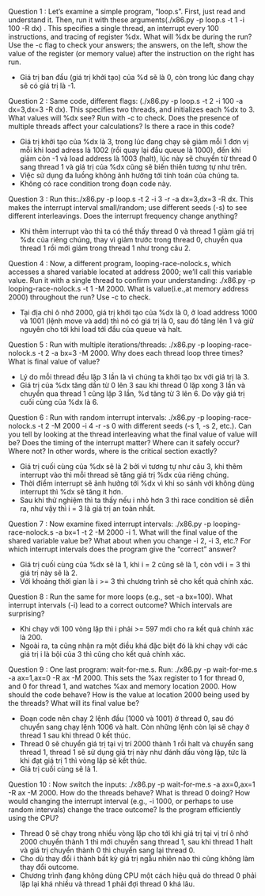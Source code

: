 Question 1 : Let’s examine a simple program, “loop.s”. First, just read and understand it. 
Then, run it with these arguments(./x86.py -p loop.s -t 1 -i 100 -R dx) .
This specifies a single thread, an interrupt every 100 instructions, and tracing of register %dx. 
What will %dx be during the run? Use the -c flag to check your answers; 
the answers, on the left, show the value of the register (or memory value) after the instruction on the right has run.

- Giá trị ban đầu (giá trị khởi tạo) của %d sẽ là 0, còn trong lúc đang chạy sẽ có giá trị là -1.

Question 2 : Same code, different flags: (./x86.py -p loop.s -t 2 -i 100 -a dx=3,dx=3 -R dx).
This specifies two threads, and initializes each %dx to 3. 
What values will %dx see? Run with -c to check. Does the presence of multiple threads affect your calculations? Is there a race in this code?

- Giá trị khởi tạo của %dx là 3, trong lúc đang chạy sẽ giảm mỗi 1 đơn vị mỗi khi load adress là 1002 (rồi quay lại đầu queue là 1000), đến khi giảm còn -1 và load address là 1003
(halt), lúc này sẽ chuyển từ thread 0 sang thread 1 và giá trị của %dx cũng sẽ biến thiên tương tự như trên. 
- Việc sử dụng đa luồng không ảnh hưởng tới tính toán của chúng ta. 
- Không có race condition trong đoạn code này. 

Question 3 : Run this:./x86.py -p loop.s -t 2 -i 3 -r -a dx=3,dx=3 -R dx.
This makes the interrupt interval small/random; use different seeds (-s) to see different interleavings. Does the interrupt frequency change anything?

- Khi thêm interrupt vào thì ta có thể thấy thread 0 và thread 1 giảm giá trị %dx của riêng chúng, thay vì giảm trước trong thread 0, chuyển qua thread 1
rồi mới giảm trong thread 1 như trong câu 2. 

Question 4 : Now, a different program, looping-race-nolock.s, which accesses a shared variable located at address 2000; we’ll call this variable value. 
Run it with a single thread to confirm your understanding: ./x86.py -p looping-race-nolock.s -t 1 -M 2000.
What is value(i.e.,at memory address 2000) throughout the run? Use -c to check.

- Tại địa chỉ ô nhớ 2000, giá trị khởi tạo của %dx là 0, ở load address 1000 và 1001 (lệnh move và add) thì nó có giá trị là 0, sau đó tăng lên 1 và giữ nguyên cho tới khi load tới
đầu của queue và halt.

Question 5 : Run with multiple iterations/threads: ./x86.py -p looping-race-nolock.s -t 2 -a bx=3 -M 2000.
Why does each thread loop three times? What is final value of value?

- Lý do mỗi thread đều lặp 3 lần là vì chúng ta khởi tạo bx với giá trị là 3. 
- Giá trị của %dx tăng dần từ 0 lên 3 sau khi thread 0 lặp xong 3 lần và chuyển qua thread 1 cũng lặp 3 lần, %d tăng từ 3 lên 6. Do vậy giá trị cuối cùng của %dx là 6. 

Question 6 : Run with random interrupt intervals: ./x86.py -p looping-race-nolock.s -t 2 -M 2000 -i 4 -r -s 0 with different seeds (-s 1, -s 2, etc.).
Can you tell by looking at the thread interleaving what the final value of value will be? Does the timing of the interrupt matter? Where can it safely occur? Where not? 
In other words, where is the critical section exactly?

- Giá trị cuối cùng của %dx sẽ là 2 bởi vì tương tự như câu 3, khi thêm interrupt vào thì mỗi thread sẽ tăng giá trị %dx của riêng chúng. 
- Thời điểm interrupt sẽ ảnh hưởng tới %dx vì khi so sánh với không dùng interrupt thì %dx sẽ tăng ít hơn. 
- Sau khi thử nghiệm thì ta thấy nếu i nhỏ hơn 3 thì race condition sẽ diễn ra, như vậy thì i = 3 là giá trị an toàn nhất.

Question 7 : Now examine fixed interrupt intervals: ./x86.py -p looping-race-nolock.s -a bx=1 -t 2 -M 2000 -i 1.
What will the final value of the shared variable value be? What about when you change -i 2, -i 3, etc.? 
For which interrupt intervals does the program give the “correct” answer?

- Giá trị cuối cùng của %dx sẽ là 1, khi i = 2 cũng sẽ là 1, còn với i = 3 thì giá trị này sẽ là 2. 
- Với khoảng thời gian là i >= 3 thì chương trình sẽ cho kết quả chính xác. 

Question 8 : Run the same for more loops (e.g., set -a bx=100). What interrupt intervals (-i) lead to a correct outcome? Which intervals are surprising?

- Khi chạy với 100 vòng lặp thì i phải >= 597 mới cho ra kết quả chính xác là 200. 
- Ngoài ra, ta cũng nhận ra một điều khá đặc biệt đó là khi chạy với các giá trị i là bội của 3 thì cũng cho kết quả chính xác. 

Question 9 : One last program: wait-for-me.s. Run: ./x86.py -p wait-for-me.s -a ax=1,ax=0 -R ax -M 2000.
This sets the %ax register to 1 for thread 0, and 0 for thread 1, and watches %ax and memory location 2000. 
How should the code behave? How is the value at location 2000 being used by the threads? What will its final value be?

- Đoạn code nên chạy 2 lệnh đầu (1000 và 1001) ở thread 0, sau đó chuyển sang chạy lệnh 1006 và halt. Còn những lệnh còn lại sẽ chạy ở thread 1 sau khi thread 0 kết thúc. 
- Thread 0 sẽ chuyển giá trị tại vị trí 2000 thành 1 rồi halt và chuyển sang thread 1, thread 1 sẽ sử dụng giá trị này như đánh dấu vòng lặp, tức là khi đạt giá trị 1 thì vòng
lặp sẽ kết thúc. 
- Giá trị cuối cùng sẽ là 1. 

Question 10 : Now switch the inputs: ./x86.py -p wait-for-me.s -a ax=0,ax=1 -R ax -M 2000.
How do the threads behave? What is thread 0 doing? How would changing the interrupt interval (e.g., -i 1000, or perhaps to use random intervals) change the trace outcome? 
Is the program efficiently using the CPU?

- Thread 0 sẽ chạy trong nhiều vòng lặp cho tới khi giá trị tại vị trí ô nhớ 2000 chuyển thành 1 thì mới chuyển sang thread 1, sau khi thread 1 halt và giá trị chuyển thành 0
thì chuyển sang lại thread 0. 
- Cho dù thay đổi i thành bất kỳ giá trị ngẫu nhiên nào thì cũng không làm thay đổi outcome. 
- Chương trình đang không dùng CPU một cách hiệu quả do thread 0 phải lặp lại khá nhiều và thread 1 phải đợi thread 0 khá lâu. 

